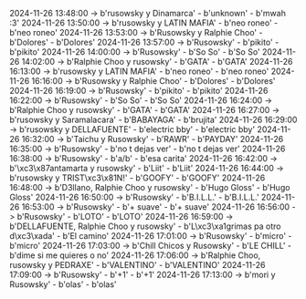2024-11-26 13:48:00 -> b'rusowsky y Dinamarca' - b'unknown' - b'mwah :3'
2024-11-26 13:50:00 -> b'rusowsky y LATIN MAFIA' - b'neo roneo' - b'neo roneo'
2024-11-26 13:53:00 -> b'Rusowsky y Ralphie Choo' - b'Dolores' - b'Dolores'
2024-11-26 13:57:00 -> b'Rusowsky' - b'pikito' - b'pikito'
2024-11-26 14:00:00 -> b'Rusowsky' - b'So So' - b'So So'
2024-11-26 14:02:00 -> b'Ralphie Choo y rusowsky' - b'GATA' - b'GATA'
2024-11-26 16:13:00 -> b'rusowsky y LATIN MAFIA' - b'neo roneo' - b'neo roneo'
2024-11-26 16:16:00 -> b'Rusowsky y Ralphie Choo' - b'Dolores' - b'Dolores'
2024-11-26 16:19:00 -> b'Rusowsky' - b'pikito' - b'pikito'
2024-11-26 16:22:00 -> b'Rusowsky' - b'So So' - b'So So'
2024-11-26 16:24:00 -> b'Ralphie Choo y rusowsky' - b'GATA' - b'GATA'
2024-11-26 16:27:00 -> b'rusowsky y Saramalacara' - b'BABAYAGA' - b'brujita'
2024-11-26 16:29:00 -> b'rusowsky y DELLAFUENTE' - b'electric bby' - b'electric bby'
2024-11-26 16:32:00 -> b'Taichu y Rusowsky' - b'RAWR' - b'PAYDAY'
2024-11-26 16:35:00 -> b'Rusowsky' - b'no t dejas ver' - b'no t dejas ver'
2024-11-26 16:38:00 -> b'Rusowsky' - b'a/b' - b'esa carita'
2024-11-26 16:42:00 -> b'\xc3\x87antamarta y rusowsky' - b'Liit' - b'Liit'
2024-11-26 16:44:00 -> b'rusowsky y TRIST\xc3\x81N!' - b'GOOFY' - b'GOOFY'
2024-11-26 16:48:00 -> b'D3llano, Ralphie Choo y rusowsky' - b'Hugo Gloss' - b'Hugo Gloss'
2024-11-26 16:50:00 -> b'Rusowsky' - b'B.I.L.L.' - b'B.I.L.L.'
2024-11-26 16:53:00 -> b'Rusowsky' - b'+ suave' - b'+ suave'
2024-11-26 16:56:00 -> b'Rusowsky' - b'LOTO' - b'LOTO'
2024-11-26 16:59:00 -> b'DELLAFUENTE, Ralphie Choo y rusowsky' - b'L\xc3\xa1grimas pa otro d\xc3\xada' - b'El camino'
2024-11-26 17:01:00 -> b'Rusowsky' - b'micro' - b'micro'
2024-11-26 17:03:00 -> b'Chill Chicos y Rusowsky' - b'LE CHILL' - b'dime si me quieres o no'
2024-11-26 17:06:00 -> b'Ralphie Choo, rusowsky y PEDRAXE' - b'VALENTINO' - b'VALENTINO'
2024-11-26 17:09:00 -> b'Rusowsky' - b'+1' - b'+1'
2024-11-26 17:13:00 -> b'mori y Rusowsky' - b'olas' - b'olas'

